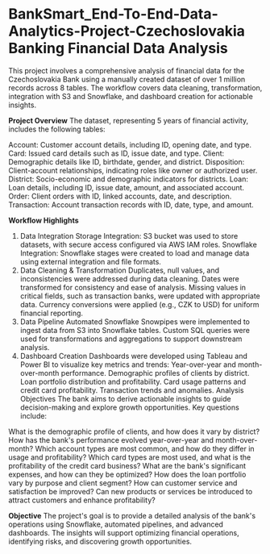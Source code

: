 # BankSmart_End-To-End-Data-Analytics-Project-Czechoslovakia Banking Financial Data Analysis
This project involves a comprehensive analysis of financial data for the Czechoslovakia Bank using a manually created dataset of over 1 million records across 8 tables. The workflow covers data cleaning, transformation, integration with S3 and Snowflake, and dashboard creation for actionable insights.


**Project Overview**
The dataset, representing 5 years of financial activity, includes the following tables:

Account: Customer account details, including ID, opening date, and type.
Card: Issued card details such as ID, issue date, and type.
Client: Demographic details like ID, birthdate, gender, and district.
Disposition: Client-account relationships, indicating roles like owner or authorized user.
District: Socio-economic and demographic indicators for districts.
Loan: Loan details, including ID, issue date, amount, and associated account.
Order: Client orders with ID, linked accounts, date, and description.
Transaction: Account transaction records with ID, date, type, and amount.

**Workflow Highlights**
1. Data Integration
Storage Integration: S3 bucket was used to store datasets, with secure access configured via AWS IAM roles.
Snowflake Integration: Snowflake stages were created to load and manage data using external integration and file formats.
2. Data Cleaning & Transformation
Duplicates, null values, and inconsistencies were addressed during data cleaning.
Dates were transformed for consistency and ease of analysis.
Missing values in critical fields, such as transaction banks, were updated with appropriate data.
Currency conversions were applied (e.g., CZK to USD) for uniform financial reporting.
3. Data Pipeline
Automated Snowflake Snowpipes were implemented to ingest data from S3 into Snowflake tables.
Custom SQL queries were used for transformations and aggregations to support downstream analysis.
4. Dashboard Creation
Dashboards were developed using Tableau and Power BI to visualize key metrics and trends:
Year-over-year and month-over-month performance.
Demographic profiles of clients by district.
Loan portfolio distribution and profitability.
Card usage patterns and credit card profitability.
Transaction trends and anomalies.
Analysis Objectives
The bank aims to derive actionable insights to guide decision-making and explore growth opportunities. Key questions include:

What is the demographic profile of clients, and how does it vary by district?
How has the bank's performance evolved year-over-year and month-over-month?
Which account types are most common, and how do they differ in usage and profitability?
Which card types are most used, and what is the profitability of the credit card business?
What are the bank's significant expenses, and how can they be optimized?
How does the loan portfolio vary by purpose and client segment?
How can customer service and satisfaction be improved?
Can new products or services be introduced to attract customers and enhance profitability?

**Objective**
The project's goal is to provide a detailed analysis of the bank's operations using Snowflake, automated pipelines, and advanced dashboards. The insights will support optimizing financial operations, identifying risks, and discovering growth opportunities.
